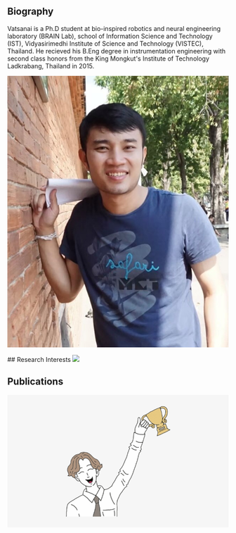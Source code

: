 ## Biography

Vatsanai is a Ph.D student at bio-inspired robotics and neural engineering laboratory (BRAIN Lab), school of Information Science and Technology (IST), Vidyasirimedhi Institute of Science and Technology (VISTEC), Thailand. He recieved his B.Eng degree in instrumentation engineering with second class honors from the King Mongkut's Institute of Technology Ladkrabang, Thailand in 2015. 
<p> </p>
<img src="./image/vsj2.jpeg">
 
<p> </p>
## Research Interests
<img src="./imageflying.jpeg">


## Publications
<img src="./image/success.jpeg">
